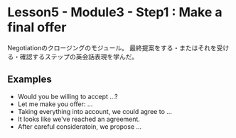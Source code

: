 # Lesson5 - Module3 - Step1 : Make a final offer

Negotiationのクロージングのモジュール。
最終提案をする・またはそれを受ける・確認するステップの英会話表現を学んだ。

## Examples

* Would you be willing to accept ...?
* Let me make you offer: ...
* Taking everything into account, we could agree to ...
* It looks like we've reached an agreement.
* After careful consideratoin, we propose ...
